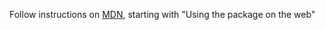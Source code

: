 Follow instructions on [MDN](https://developer.mozilla.org/en-US/docs/WebAssembly/Rust_to_wasm), starting with "Using the package on the web"
